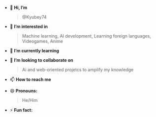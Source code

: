 

- 👋 **Hi, I’m**

  > @Kyubey74
- 👀 <strong> **I’m interested in** </strong>

  > Machine learning, AI development, Learning foreign languages, Videogames, Anime
- 🌱 **I’m currently learning**


- 💞️ **I’m looking to collaborate on** 

  > Ai and web-oriented projetcs to amplify my knowledge
- 📫 <strong> **How to reach me** </strong>

  > 
- 😄 **Pronouns:**

  > He/Him
- ⚡  **Fun fact:** 

<!---
Kyubey74/Kyubey74 is a ✨ special ✨ repository because its `README.md` (this file) appears on your GitHub profile.
You can click the Preview link to take a look at your changes.
--->

